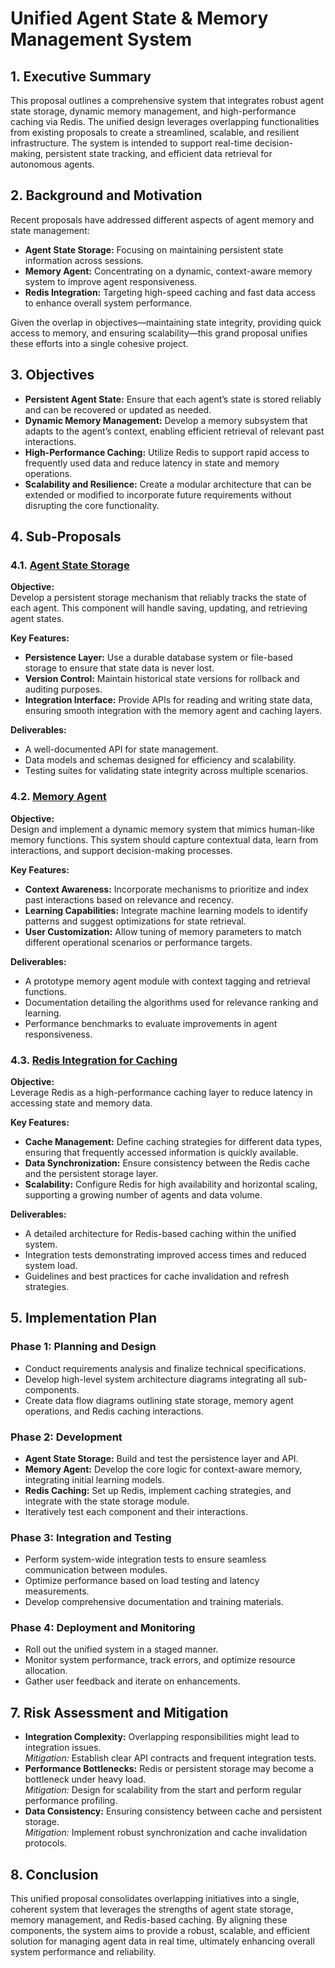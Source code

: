 # **Unified Agent State & Memory Management System**

## 1. Executive Summary
This proposal outlines a comprehensive system that integrates robust agent state storage, dynamic memory management, and high-performance caching via Redis. The unified design leverages overlapping functionalities from existing proposals to create a streamlined, scalable, and resilient infrastructure. The system is intended to support real-time decision-making, persistent state tracking, and efficient data retrieval for autonomous agents.

## 2. Background and Motivation
Recent proposals have addressed different aspects of agent memory and state management:
- **Agent State Storage:** Focusing on maintaining persistent state information across sessions.
- **Memory Agent:** Concentrating on a dynamic, context-aware memory system to improve agent responsiveness.
- **Redis Integration:** Targeting high-speed caching and fast data access to enhance overall system performance.

Given the overlap in objectives—maintaining state integrity, providing quick access to memory, and ensuring scalability—this grand proposal unifies these efforts into a single cohesive project.

## 3. Objectives
- **Persistent Agent State:** Ensure that each agent’s state is stored reliably and can be recovered or updated as needed.
- **Dynamic Memory Management:** Develop a memory subsystem that adapts to the agent’s context, enabling efficient retrieval of relevant past interactions.
- **High-Performance Caching:** Utilize Redis to support rapid access to frequently used data and reduce latency in state and memory operations.
- **Scalability and Resilience:** Create a modular architecture that can be extended or modified to incorporate future requirements without disrupting the core functionality.

## 4. Sub-Proposals

### 4.1. [Agent State Storage](agent_state_storage.md)
**Objective:**  
Develop a persistent storage mechanism that reliably tracks the state of each agent. This component will handle saving, updating, and retrieving agent states.

**Key Features:**
- **Persistence Layer:** Use a durable database system or file-based storage to ensure that state data is never lost.
- **Version Control:** Maintain historical state versions for rollback and auditing purposes.
- **Integration Interface:** Provide APIs for reading and writing state data, ensuring smooth integration with the memory agent and caching layers.

**Deliverables:**
- A well-documented API for state management.
- Data models and schemas designed for efficiency and scalability.
- Testing suites for validating state integrity across multiple scenarios.

### 4.2. [Memory Agent](memory_agent.md)
**Objective:**  
Design and implement a dynamic memory system that mimics human-like memory functions. This system should capture contextual data, learn from interactions, and support decision-making processes.

**Key Features:**
- **Context Awareness:** Incorporate mechanisms to prioritize and index past interactions based on relevance and recency.
- **Learning Capabilities:** Integrate machine learning models to identify patterns and suggest optimizations for state retrieval.
- **User Customization:** Allow tuning of memory parameters to match different operational scenarios or performance targets.

**Deliverables:**
- A prototype memory agent module with context tagging and retrieval functions.
- Documentation detailing the algorithms used for relevance ranking and learning.
- Performance benchmarks to evaluate improvements in agent responsiveness.

### 4.3. [Redis Integration for Caching](redis_integration.md)
**Objective:**  
Leverage Redis as a high-performance caching layer to reduce latency in accessing state and memory data.

**Key Features:**
- **Cache Management:** Define caching strategies for different data types, ensuring that frequently accessed information is quickly available.
- **Data Synchronization:** Ensure consistency between the Redis cache and the persistent storage layer.
- **Scalability:** Configure Redis for high availability and horizontal scaling, supporting a growing number of agents and data volume.

**Deliverables:**
- A detailed architecture for Redis-based caching within the unified system.
- Integration tests demonstrating improved access times and reduced system load.
- Guidelines and best practices for cache invalidation and refresh strategies.

## 5. Implementation Plan

### Phase 1: Planning and Design
- Conduct requirements analysis and finalize technical specifications.
- Develop high-level system architecture diagrams integrating all sub-components.
- Create data flow diagrams outlining state storage, memory agent operations, and Redis caching interactions.

### Phase 2: Development
- **Agent State Storage:** Build and test the persistence layer and API.
- **Memory Agent:** Develop the core logic for context-aware memory, integrating initial learning models.
- **Redis Caching:** Set up Redis, implement caching strategies, and integrate with the state storage module.
- Iteratively test each component and their interactions.

### Phase 3: Integration and Testing
- Perform system-wide integration tests to ensure seamless communication between modules.
- Optimize performance based on load testing and latency measurements.
- Develop comprehensive documentation and training materials.

### Phase 4: Deployment and Monitoring
- Roll out the unified system in a staged manner.
- Monitor system performance, track errors, and optimize resource allocation.
- Gather user feedback and iterate on enhancements.

## 7. Risk Assessment and Mitigation
- **Integration Complexity:** Overlapping responsibilities might lead to integration issues.  
  *Mitigation:* Establish clear API contracts and frequent integration tests.
- **Performance Bottlenecks:** Redis or persistent storage may become a bottleneck under heavy load.  
  *Mitigation:* Design for scalability from the start and perform regular performance profiling.
- **Data Consistency:** Ensuring consistency between cache and persistent storage.  
  *Mitigation:* Implement robust synchronization and cache invalidation protocols.

## 8. Conclusion
This unified proposal consolidates overlapping initiatives into a single, coherent system that leverages the strengths of agent state storage, memory management, and Redis-based caching. By aligning these components, the system aims to provide a robust, scalable, and efficient solution for managing agent data in real time, ultimately enhancing overall system performance and reliability.
